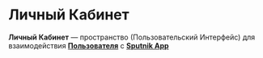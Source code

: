 # Личный Кабинет

**Личный Кабинет** — пространство (Пользовательский Интерфейс) для взаимодействия [**Пользователя**](polzovatel.md) с [**Sputnik App**](sputnik-app.md)
